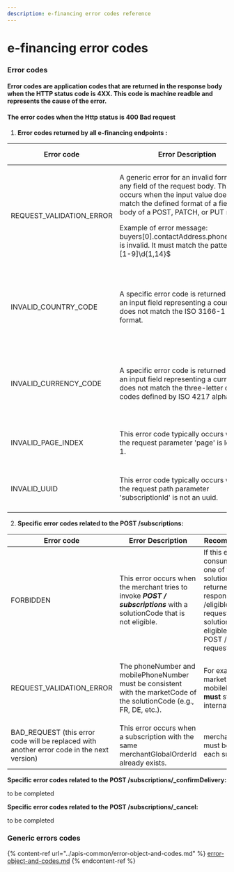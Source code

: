 ```yaml
---
description: e-financing error codes reference
---
```


# e-financing error codes

### Error codes

#### Error codes are application  codes that are returned in the response body when the HTTP status code is 4XX.  This code is machine readble and represents the cause of the error.

#### **The error codes when the Http status  is 400 Bad request**

1. **Error codes returned by all e-financing endpoints :**

| Error  code                | Error Description                                                                                                                                                                                                                                                                                                                                    | Recomended handling                                                                                                                                                |
| -------------------------- | ---------------------------------------------------------------------------------------------------------------------------------------------------------------------------------------------------------------------------------------------------------------------------------------------------------------------------------------------------- | ------------------------------------------------------------------------------------------------------------------------------------------------------------------ |
| REQUEST\_VALIDATION\_ERROR | <p>A generic error for an invalid format in any field of the request body. This error occurs when the input value does not match the defined format of a field in the body of a POST, PATCH, or PUT request.    </p><p>Example of error message: buyers[0].contactAddress.phoneNumber is invalid. It must match the pattern ^\+[1-9]\d{1,14}$   </p> | <p>The consumer <strong>must</strong> follow the format specifications outlined in the <a href="./">Swagger documentation</a>.</p><p> </p>                         |
| INVALID\_COUNTRY\_CODE     | A specific error code is returned when an input field representing a country does not match the ISO 3166-1 alpha-2 format.                                                                                                                                                                                                                           | The consumer **must** provide the country code in the[ ISO 3166-1 alpha-2 format](https://www.iso.org/iso-3166-country-codes.html) (Two-letters currency codes )   |
| INVALID\_CURRENCY\_CODE    | A specific error code is returned when an input field representing a currency does not match  the three-letter currency codes defined by ISO 4217 alpha-3.                                                                                                                                                                                           | The consumer **must** provide the currency code in the  [ISO 4217 alpha-3 format ](https://www.iso.org/iso-4217-currency-codes.html)(Three-letter currency codes ) |
| INVALID\_PAGE\_INDEX       | This error code typically occurs when the request parameter 'page' is less than 1.                                                                                                                                                                                                                                                                   | The consumer **must** provide a page value greater than or equal to 1.                                                                                             |
| INVALID\_UUID              | This error code typically occurs when the request path parameter 'subscriptionId' is not an uuid.                                                                                                                                                                                                                                                    | Consumer  **must** provide a subscriptionId in  a format of uuid.                                                                                                  |

2. **Specific error codes  related to  the  POST /subscriptions:**

| Error  code                                                                                 | Error Description                                                                                                                                                          | Recomended handling                                                                                                                                                                                                         |
| ------------------------------------------------------------------------------------------- | -------------------------------------------------------------------------------------------------------------------------------------------------------------------------- | --------------------------------------------------------------------------------------------------------------------------------------------------------------------------------------------------------------------------- |
| FORBIDDEN                                                                                   | This error occurs when the merchant tries to invoke _**POST / subscriptions**_ with a solutionCode that is not eligible.                                                   | If this error occurs, the consumer **must** use one of the solutionCodes returned in the response of the GET /eligible-solutions request. Only these solutionCodes are eligible for use in the POST /subscriptions request. |
| REQUEST\_VALIDATION\_ERROR                                                                  | <p> </p><p>The phoneNumber and mobilePhoneNumber must be consistent with the marketCode of the solutionCode (e.g., FR, DE, etc.).                                     </p> | For example, when the marketCode is FR, the mobilePhoneNumber **must** start with the international code +33.                                                                                                               |
| BAD\_REQUEST (this error code will be replaced with another error code in the next version) | This error occurs when a subscription with the same merchantGlobalOrderId already exists.                                                                                  | merchantGlobalOrderId must be unique for each subscripton.                                                                                                                                                                  |

**Specific error codes  related to  the  POST /subscriptions/\_confirmDelivery:**

to be completed

**Specific error codes  related to  the  POST /subscriptions/\_cancel:**

to be completed



### Generic errors codes

{% content-ref url="../apis-common/error-object-and-codes.md" %}
[error-object-and-codes.md](../apis-common/error-object-and-codes.md)
{% endcontent-ref %}

